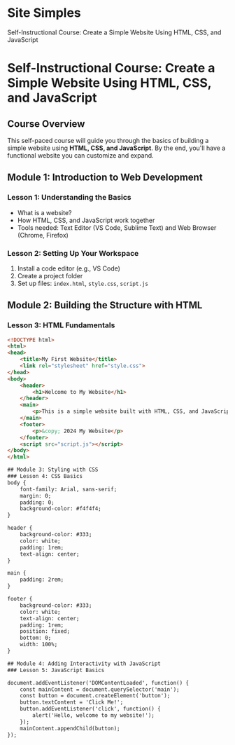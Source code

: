 # Site Simples
Self-Instructional Course: Create a Simple Website Using HTML, CSS, and JavaScript
# Self-Instructional Course: Create a Simple Website Using HTML, CSS, and JavaScript

## Course Overview
This self-paced course will guide you through the basics of building a simple website using **HTML, CSS, and JavaScript**. By the end, you'll have a functional website you can customize and expand.

## Module 1: Introduction to Web Development
### Lesson 1: Understanding the Basics
- What is a website?
- How HTML, CSS, and JavaScript work together
- Tools needed: Text Editor (VS Code, Sublime Text) and Web Browser (Chrome, Firefox)

### Lesson 2: Setting Up Your Workspace
1. Install a code editor (e.g., VS Code)
2. Create a project folder
3. Set up files: `index.html`, `style.css`, `script.js`

## Module 2: Building the Structure with HTML
### Lesson 3: HTML Fundamentals
```html
<!DOCTYPE html>
<html>
<head>
    <title>My First Website</title>
    <link rel="stylesheet" href="style.css">
</head>
<body>
    <header>
        <h1>Welcome to My Website</h1>
    </header>
    <main>
        <p>This is a simple website built with HTML, CSS, and JavaScript.</p>
    </main>
    <footer>
        <p>&copy; 2024 My Website</p>
    </footer>
    <script src="script.js"></script>
</body>
</html>

## Module 3: Styling with CSS 
### Lesson 4: CSS Basics
body {
    font-family: Arial, sans-serif;
    margin: 0;
    padding: 0;
    background-color: #f4f4f4;
}

header {
    background-color: #333;
    color: white;
    padding: 1rem;
    text-align: center;
}

main {
    padding: 2rem;
}

footer {
    background-color: #333;
    color: white;
    text-align: center;
    padding: 1rem;
    position: fixed;
    bottom: 0;
    width: 100%;
}

## Module 4: Adding Interactivity with JavaScript
### Lesson 5: JavaScript Basics

document.addEventListener('DOMContentLoaded', function() {
    const mainContent = document.querySelector('main');
    const button = document.createElement('button');
    button.textContent = 'Click Me!';
    button.addEventListener('click', function() {
        alert('Hello, welcome to my website!');
    });
    mainContent.appendChild(button);
});
